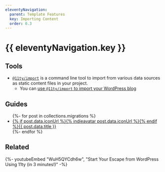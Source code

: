 ```yaml
---
eleventyNavigation:
  parent: Template Features
  key: Importing Content
  order: 0.3
---
```


# {{ eleventyNavigation.key }}

## Tools

- [`@11ty/import`](https://github.com/11ty/eleventy-import) is a command line tool to import from various data sources as static content files in your project.
	- You can [use `@11ty/import` to import your WordPress blog](/docs/migrate/wordpress/#use-@11ty/import)

## Guides

<ul class="list-bare">
{%- for post in collections.migrations %}
	<li><a href="{{ post.url }}">{% if post.data.iconUrl %}{% indieavatar post.data.iconUrl %}{% endif %}{{ post.data.title }}</a></li>
{%- endfor %}
</ul>

## Related

<div class="youtube-related">
  {%- youtubeEmbed "WuH5QYCdh6w", "Start Your Escape from WordPress Using 11ty (in 3 minutes!)" -%}
</div>
